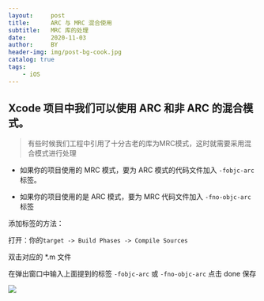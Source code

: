 ```yaml
---
layout:     post
title:      ARC 与 MRC 混合使用
subtitle:   MRC 库的处理
date:       2020-11-03
author:     BY
header-img: img/post-bg-cook.jpg
catalog: true
tags:
    - iOS
---
```




## Xcode 项目中我们可以使用 ARC 和非 ARC 的混合模式。

> 有些时候我们工程中引用了十分古老的库为MRC模式，这时就需要采用混合模式进行处理

- 如果你的项目使用的 MRC 模式，要为 ARC 模式的代码文件加入 `-fobjc-arc` 标签。


- 如果你的项目使用的是 ARC 模式，要为 MRC 代码文件加入 `-fno-objc-arc` 标签

添加标签的方法：

打开：你的`target -> Build Phases -> Compile Sources`

双击对应的 *.m 文件

在弹出窗口中输入上面提到的标签 `-fobjc-arc` 或 `-fno-objc-arc`
点击 done 保存

![](https://ws3.sinaimg.cn/large/006tKfTcgy1fl3kvg0yp1j30pl0ahgov.jpg)
 

<!--stackedit_data:
eyJoaXN0b3J5IjpbLTk5NDU5Nzc4OV19
-->